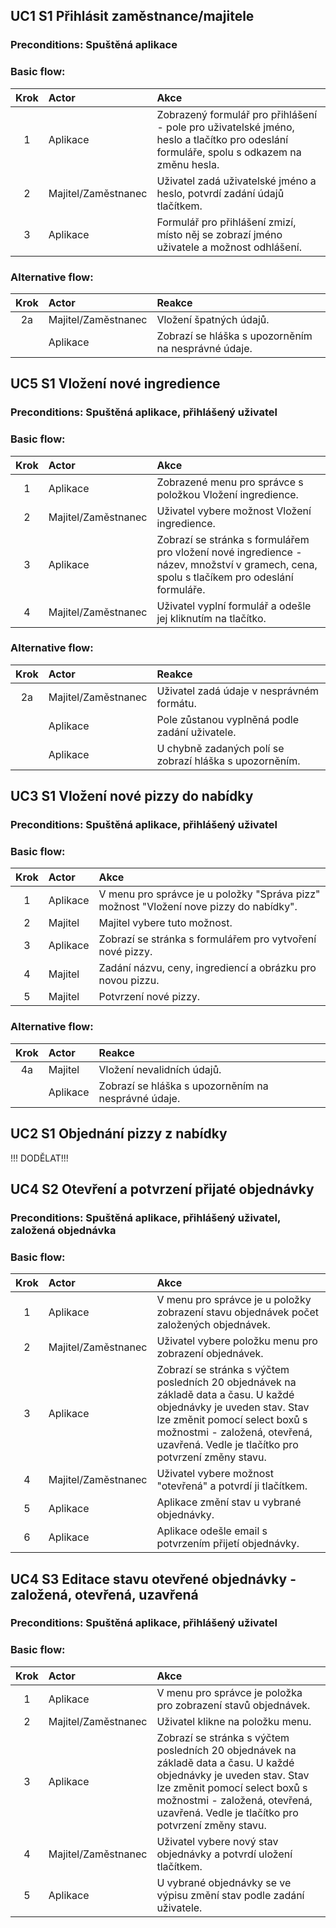 ## UC1	S1	Přihlásit zaměstnance/majitele
### Preconditions: Spuštěná aplikace
### Basic flow:
| Krok | Actor | Akce |
|:---:|:---|:---|
| 1 | Aplikace | Zobrazený formulář pro přihlášení - pole pro uživatelské jméno, heslo a tlačítko pro odeslání formuláře, spolu s odkazem na změnu hesla. |
| 2 | Majitel/Zaměstnanec | Uživatel zadá uživatelské jméno a heslo, potvrdí zadání údajů tlačítkem. |
| 3 | Aplikace | Formulář pro přihlášení zmizí, místo něj se zobrazí jméno uživatele a možnost odhlášení. |

### Alternative flow:
| Krok | Actor | Reakce |
|:---:|:---|:---|
| 2a | Majitel/Zaměstnanec | Vložení špatných údajů. | 
| | Aplikace | Zobrazí se hláška s upozorněním na nesprávné údaje. | 


## UC5	S1	Vložení nové ingredience
### Preconditions: Spuštěná aplikace, přihlášený uživatel
### Basic flow:
| Krok | Actor | Akce |
|:---:|:---|:---|
| 1 | Aplikace | Zobrazené menu pro správce s položkou Vložení ingredience. |
| 2 | Majitel/Zaměstnanec | Uživatel vybere možnost Vložení ingredience. |
| 3 | Aplikace | Zobrazí se stránka s formulářem pro vložení nové ingredience - název, množství v gramech, cena, spolu s tlačíkem pro odeslání formuláře. |
| 4 | Majitel/Zaměstnanec | Uživatel vyplní formulář a odešle jej kliknutím na tlačítko. |

### Alternative flow:
| Krok | Actor | Reakce |
|:---:|:---|:---|
| 2a | Majitel/Zaměstnanec | Uživatel zadá údaje v nesprávném formátu. | 
| | Aplikace | Pole zůstanou vyplněná podle zadání uživatele. | 
| | Aplikace | U chybně zadaných polí se zobrazí hláška s upozorněním. | 

## UC3	S1	Vložení nové pizzy do nabídky
### Preconditions: Spuštěná aplikace, přihlášený uživatel
### Basic flow:
| Krok | Actor | Akce |
|:---:|:---|:---|
| 1 | Aplikace | V menu pro správce je u položky "Správa pizz" možnost "Vložení nove pizzy do nabídky". |
| 2 | Majitel | Majitel vybere tuto možnost.|
| 3 | Aplikace | Zobrazí se stránka s formulářem pro vytvoření nové pizzy. |
| 4 | Majitel | Zadání názvu, ceny, ingrediencí a obrázku pro novou pizzu. |
| 5 | Majitel | Potvrzení nové pizzy. |

### Alternative flow:
| Krok | Actor | Reakce |
|:---:|:---|:---|
| 4a | Majitel | Vložení nevalidních údajů. | 
| | Aplikace | Zobrazí se hláška s upozorněním na nesprávné údaje. | 


## UC2	S1	Objednání pizzy z nabídky
!!! DODĚLAT!!!


## UC4	S2	Otevření a potvrzení přijaté objednávky
### Preconditions: Spuštěná aplikace, přihlášený uživatel, založená objednávka
### Basic flow:
| Krok | Actor | Akce |
|:---:|:---|:---|
| 1 | Aplikace | V menu pro správce je u položky zobrazení stavu objednávek počet založených objednávek. |
| 2 | Majitel/Zaměstnanec | Uživatel vybere položku menu pro zobrazení objednávek. |
| 3 | Aplikace | Zobrazí se stránka s výčtem posledních 20 objednávek na základě data a času. U každé objednávky je uveden stav. Stav lze změnit pomocí select boxů s možnostmi - založená, otevřená, uzavřená. Vedle je tlačítko pro potvrzení změny stavu. |
| 4 | Majitel/Zaměstnanec | Uživatel vybere možnost "otevřená" a potvrdí ji tlačítkem. |
| 5 | Aplikace | Aplikace změní stav u vybrané objednávky. |
| 6 | Aplikace | Aplikace odešle email s potvrzením přijetí objednávky. | 


## UC4	S3	Editace stavu otevřené objednávky - založená, otevřená, uzavřená
### Preconditions: Spuštěná aplikace, přihlášený uživatel
### Basic flow:
| Krok | Actor | Akce |
|:---:|:---|:---|
| 1 | Aplikace | V menu pro správce je položka pro zobrazení stavů objednávek. |
| 2 | Majitel/Zaměstnanec | Uživatel klikne na položku menu. |
| 3 | Aplikace | Zobrazí se stránka s výčtem posledních 20 objednávek na základě data a času. U každé objednávky je uveden stav. Stav lze změnit pomocí select boxů s možnostmi - založená, otevřená, uzavřená. Vedle je tlačítko pro potvrzení změny stavu. |
| 4 | Majitel/Zaměstnanec | Uživatel vybere nový stav objednávky a potvrdí uložení tlačítkem. |
| 5 | Aplikace | U vybrané objednávky se ve výpisu změní stav podle zadání uživatele. |


